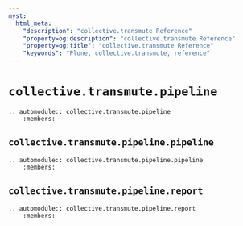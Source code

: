 ```yaml
---
myst:
  html_meta:
    "description": "collective.transmute Reference"
    "property=og:description": "collective.transmute Reference"
    "property=og:title": "collective.transmute Reference"
    "keywords": "Plone, collective.transmute, reference"
---
```


# `collective.transmute.pipeline`

```{eval-rst}
.. automodule:: collective.transmute.pipeline
    :members:
```

## `collective.transmute.pipeline.pipeline`

```{eval-rst}
.. automodule:: collective.transmute.pipeline.pipeline
    :members:
```

## `collective.transmute.pipeline.report`

```{eval-rst}
.. automodule:: collective.transmute.pipeline.report
    :members:
```

